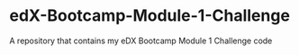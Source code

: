 # edX-Bootcamp-Module-1-Challenge
A repository that contains my eDX Bootcamp Module 1 Challenge code
